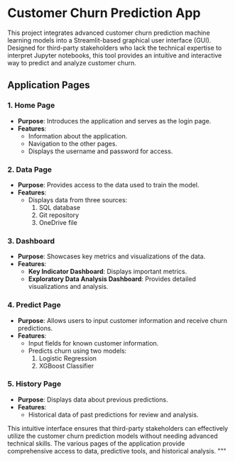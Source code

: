 # Customer Churn Prediction App

This project integrates advanced customer churn prediction machine learning models into a Streamlit-based graphical user interface (GUI). Designed for third-party stakeholders who lack the technical expertise to interpret Jupyter notebooks, this tool provides an intuitive and interactive way to predict and analyze customer churn.

## Application Pages

### 1. **Home Page**
- **Purpose**: Introduces the application and serves as the login page.
- **Features**:
  - Information about the application.
  - Navigation to the other pages.
  - Displays the username and password for access.

### 2. **Data Page**
- **Purpose**: Provides access to the data used to train the model.
- **Features**:
  - Displays data from three sources:
    1. SQL database
    2. Git repository
    3. OneDrive file

### 3. **Dashboard**
- **Purpose**: Showcases key metrics and visualizations of the data.
- **Features**:
  - **Key Indicator Dashboard**: Displays important metrics.
  - **Exploratory Data Analysis Dashboard**: Provides detailed visualizations and analysis.

### 4. **Predict Page**
- **Purpose**: Allows users to input customer information and receive churn predictions.
- **Features**:
  - Input fields for known customer information.
  - Predicts churn using two models:
    1. Logistic Regression
    2. XGBoost Classifier

### 5. **History Page**
- **Purpose**: Displays data about previous predictions.
- **Features**:
  - Historical data of past predictions for review and analysis.

This intuitive interface ensures that third-party stakeholders can effectively utilize the customer churn prediction models without needing advanced technical skills. The various pages of the application provide comprehensive access to data, predictive tools, and historical analysis.
"""